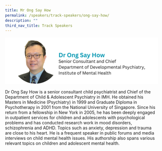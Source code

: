 ```yaml
---
title: Mr Ong Say How
permalink: /speakers/track-speakers/ong-say-how/
description: ""
third_nav_title: Track Speakers
---
```

<div style="display: flex; flex-wrap: wrap;">
  <div style="flex-basis: 100%; max-width: 100%;">
    <img alt="track speakers 1" src="/images/SpeakersPhoto/ongsayhow.png">
  </div>
	</div>
	
Dr Ong Say How is a senior consultant child psychiatrist and Chief of the Department of Child &amp; Adolescent Psychiatry in IMH. He obtained his Masters in Medicine (Psychiatry) in 1999 and Graduate Diploma in Psychotherapy in 2001 from the National University of Singapore. Since his return from a fellowship in New York in 2005, he has been deeply engaged in outpatient services for children and adolescents with psychological problems and has conducted research work in mood disorders, schizophrenia and ADHD. Topics such as anxiety, depression and trauma are close to his heart. He is a frequent speaker in public forums and media interviews on child mental health issues. His authorship also spans various relevant topics on children and adolescent mental health.